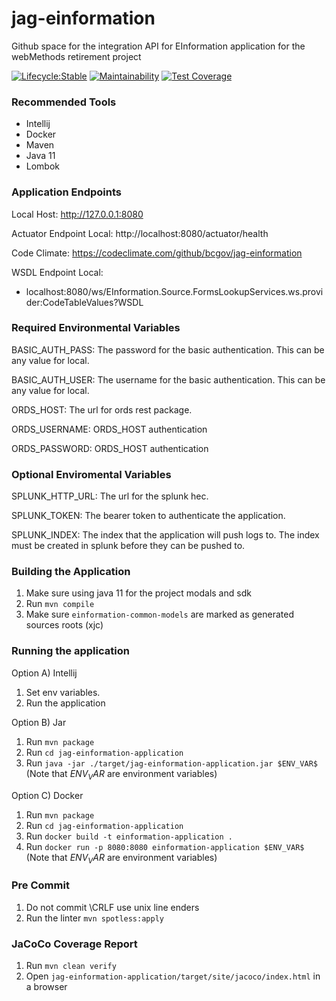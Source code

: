 # jag-einformation
Github space for the integration API for EInformation application for the webMethods retirement project

[![Lifecycle:Stable](https://img.shields.io/badge/Lifecycle-Stable-97ca00)](https://github.com/bcgov/jag-einformation)
[![Maintainability](https://api.codeclimate.com/v1/badges/a492f352f279a2d1621e/maintainability)](https://codeclimate.com/github/bcgov/jag-einformation/maintainability)
[![Test Coverage](https://api.codeclimate.com/v1/badges/a492f352f279a2d1621e/test_coverage)](https://codeclimate.com/github/bcgov/jag-einformation/test_coverage)

### Recommended Tools
* Intellij
* Docker
* Maven
* Java 11
* Lombok

### Application Endpoints

Local Host: http://127.0.0.1:8080

Actuator Endpoint Local: http://localhost:8080/actuator/health

Code Climate: https://codeclimate.com/github/bcgov/jag-einformation

WSDL Endpoint Local:
* localhost:8080/ws/EInformation.Source.FormsLookupServices.ws.provider:CodeTableValues?WSDL

### Required Environmental Variables

BASIC_AUTH_PASS: The password for the basic authentication. This can be any value for local.

BASIC_AUTH_USER: The username for the basic authentication. This can be any value for local.

ORDS_HOST: The url for ords rest package.

ORDS_USERNAME: ORDS_HOST authentication

ORDS_PASSWORD: ORDS_HOST authentication

### Optional Enviromental Variables
SPLUNK_HTTP_URL: The url for the splunk hec.

SPLUNK_TOKEN: The bearer token to authenticate the application.

SPLUNK_INDEX: The index that the application will push logs to. The index must be created in splunk
before they can be pushed to.

### Building the Application
1) Make sure using java 11 for the project modals and sdk
2) Run ```mvn compile```
3) Make sure ```einformation-common-models``` are marked as generated sources roots (xjc)

### Running the application
Option A) Intellij
1) Set env variables.
2) Run the application

Option B) Jar
1) Run ```mvn package```
2) Run ```cd jag-einformation-application```
3) Run ```java -jar ./target/jag-einformation-application.jar $ENV_VAR$```  (Note that $ENV_VAR$ are environment variables)

Option C) Docker
1) Run ```mvn package```
2) Run ```cd jag-einformation-application```
3) Run ```docker build -t einformation-application .```
4) Run ```docker run -p 8080:8080 einformation-application $ENV_VAR$```  (Note that $ENV_VAR$ are environment variables)

### Pre Commit
1) Do not commit \CRLF use unix line enders
2) Run the linter ```mvn spotless:apply```

### JaCoCo Coverage Report
1) Run ```mvn clean verify```
2) Open ```jag-einformation-application/target/site/jacoco/index.html``` in a browser
